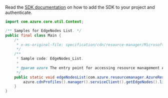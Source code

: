 Read the [SDK documentation](https://github.com/Azure/azure-sdk-for-java/blob/azure-resourcemanager_2.15.0/sdk/resourcemanager/azure-resourcemanager/README.md) on how to add the SDK to your project and authenticate.

```java
import com.azure.core.util.Context;

/** Samples for EdgeNodes List. */
public final class Main {
    /*
     * x-ms-original-file: specification/cdn/resource-manager/Microsoft.Cdn/stable/2021-06-01/examples/EdgeNodes_List.json
     */
    /**
     * Sample code: EdgeNodes_List.
     *
     * @param azure The entry point for accessing resource management APIs in Azure.
     */
    public static void edgeNodesList(com.azure.resourcemanager.AzureResourceManager azure) {
        azure.cdnProfiles().manager().serviceClient().getEdgeNodes().list(Context.NONE);
    }
}
```

